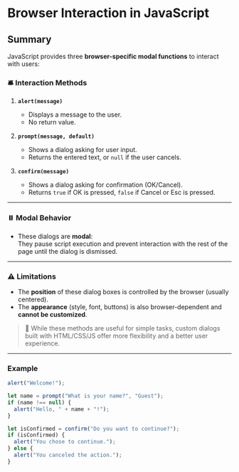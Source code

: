 # Browser Interaction in JavaScript

## Summary

JavaScript provides three **browser-specific modal functions** to interact with users:

### 🛎️ Interaction Methods

1. **`alert(message)`**
   - Displays a message to the user.
   - No return value.

2. **`prompt(message, default)`**
   - Shows a dialog asking for user input.
   - Returns the entered text, or `null` if the user cancels.

3. **`confirm(message)`**
   - Shows a dialog asking for confirmation (OK/Cancel).
   - Returns `true` if OK is pressed, `false` if Cancel or Esc is pressed.

---

### ⏸️ Modal Behavior

- These dialogs are **modal**:  
  They pause script execution and prevent interaction with the rest of the page until the dialog is dismissed.

---

### ⚠️ Limitations

- The **position** of these dialog boxes is controlled by the browser (usually centered).
- The **appearance** (style, font, buttons) is also browser-dependent and **cannot be customized**.

> 📝 While these methods are useful for simple tasks, custom dialogs built with HTML/CSS/JS offer more flexibility and a better user experience.

---

### Example

```javascript
alert("Welcome!");

let name = prompt("What is your name?", "Guest");
if (name !== null) {
  alert("Hello, " + name + "!");
}

let isConfirmed = confirm("Do you want to continue?");
if (isConfirmed) {
  alert("You chose to continue.");
} else {
  alert("You canceled the action.");
}
